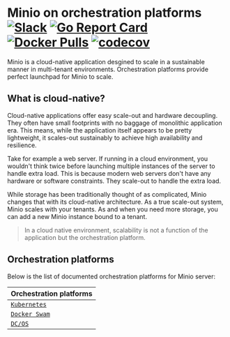 # Minio on orchestration platforms [![Slack](https://slack.minio.io/slack?type=svg)](https://slack.minio.io) [![Go Report Card](https://goreportcard.com/badge/minio/minio)](https://goreportcard.com/report/minio/minio) [![Docker Pulls](https://img.shields.io/docker/pulls/minio/minio.svg?maxAge=604800)](https://hub.docker.com/r/minio/minio/) [![codecov](https://codecov.io/gh/minio/minio/branch/master/graph/badge.svg)](https://codecov.io/gh/minio/minio)

Minio is a cloud-native application desgined to scale in a sustainable manner in multi-tenant environments. Orchestration platforms provide perfect launchpad for Minio to scale.  

## What is cloud-native?
Cloud-native applications offer easy scale-out and hardware decoupling. They often have small footprints with no baggage of monolithic application era. This means, while the application itself appears to be pretty lightweight, it scales-out sustainably to achieve high availability and resilience. 

Take for example a web server. If running in a cloud environment, you wouldn't think twice before launching multiple instances of the server to handle extra load. This is because modern web servers don't have any hardware or software constraints. They scale-out to handle the extra load.

While storage has been traditionally thought of as complicated, Minio changes that with its cloud-native architecture. As a true scale-out system, Minio scales with your tenants. As and when you need more storage, you can add a new Minio instance bound to a tenant. 

> In a cloud native environment, scalability is not a function of the application but the orchestration platform.

## Orchestration platforms

Below is the list of documented orchestration platforms for Minio server: 

| Orchestration platforms|
|:---|
| [`Kubernetes`](./kubernetes) |
| [`Docker Swam`](./docker-swarm) |
| [`DC/OS`](./dcos) |
